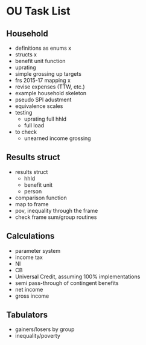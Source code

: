 # OU Task List

## Household

* definitions as enums x
* structs x
* benefit unit function
* uprating
* simple grossing up targets
* frs 2015-17 mapping x
* revise expenses (TTW, etc.)
* example household skeleton
* pseudo SPI adustment
* equivalence scales
* testing
  - uprating full hhld
  - full load
* to check
  - unearned income grossing

## Results struct

* results struct
  - hhld
  - benefit unit
  - person
* comparison function
* map to frame
* pov, inequality through the frame
* check frame sum/group routines

## Calculations

* parameter system
* income tax
* NI
* CB
* Universal Credit, assuming 100% implementations
* semi pass-through of contingent benefits
* net income
* gross income

## Tabulators

* gainers/losers by group
* inequality/poverty
